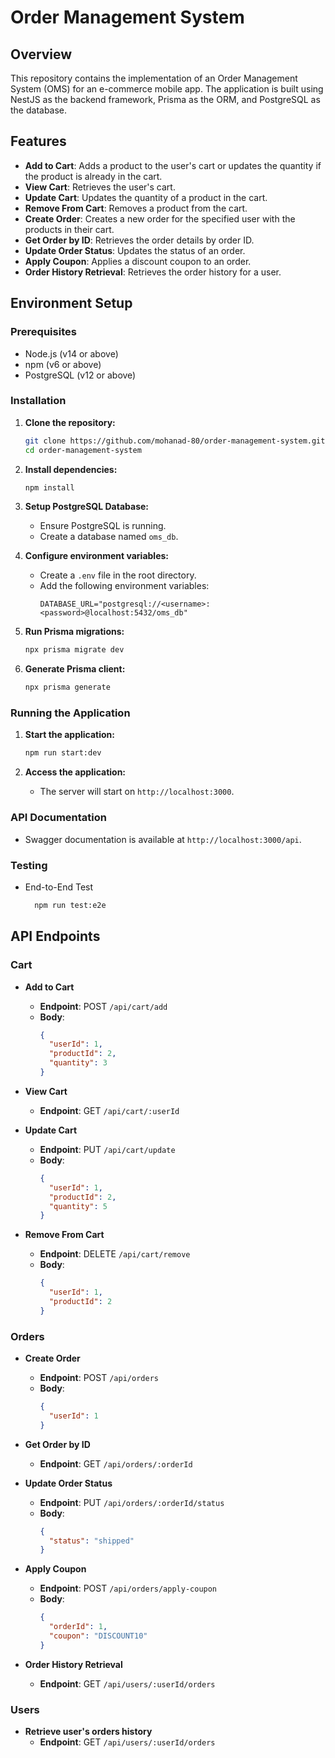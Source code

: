 # Order Management System

## Overview

This repository contains the implementation of an Order Management System (OMS) for an e-commerce mobile app. The application is built using NestJS as the backend framework, Prisma as the ORM, and PostgreSQL as the database.

## Features

- **Add to Cart**: Adds a product to the user's cart or updates the quantity if the product is already in the cart.
- **View Cart**: Retrieves the user's cart.
- **Update Cart**: Updates the quantity of a product in the cart.
- **Remove From Cart**: Removes a product from the cart.
- **Create Order**: Creates a new order for the specified user with the products in their cart.
- **Get Order by ID**: Retrieves the order details by order ID.
- **Update Order Status**: Updates the status of an order.
- **Apply Coupon**: Applies a discount coupon to an order.
- **Order History Retrieval**: Retrieves the order history for a user.

## Environment Setup

### Prerequisites

- Node.js (v14 or above)
- npm (v6 or above)
- PostgreSQL (v12 or above)

### Installation

1. **Clone the repository:**
   ```sh
   git clone https://github.com/mohanad-80/order-management-system.git
   cd order-management-system
   ```

2. **Install dependencies:**
   ```sh
   npm install
   ```

3. **Setup PostgreSQL Database:**
   - Ensure PostgreSQL is running.
   - Create a database named `oms_db`.

4. **Configure environment variables:**
   - Create a `.env` file in the root directory.
   - Add the following environment variables:
     ```
     DATABASE_URL="postgresql://<username>:<password>@localhost:5432/oms_db"
     ```

5. **Run Prisma migrations:**
   ```sh
   npx prisma migrate dev
   ```

6. **Generate Prisma client:**
   ```sh
   npx prisma generate
   ```

### Running the Application

1. **Start the application:**
   ```sh
   npm run start:dev
   ```

2. **Access the application:**
   - The server will start on `http://localhost:3000`.

### API Documentation

- Swagger documentation is available at `http://localhost:3000/api`.

### Testing

  - End-to-End Test
  
    ```sh
      npm run test:e2e
    ```

## API Endpoints

### Cart

- **Add to Cart**
  - **Endpoint**: POST `/api/cart/add`
  - **Body**:
    ```json
    {
      "userId": 1,
      "productId": 2,
      "quantity": 3
    }
    ```

- **View Cart**
  - **Endpoint**: GET `/api/cart/:userId`

- **Update Cart**
  - **Endpoint**: PUT `/api/cart/update`
  - **Body**:
    ```json
    {
      "userId": 1,
      "productId": 2,
      "quantity": 5
    }
    ```

- **Remove From Cart**
  - **Endpoint**: DELETE `/api/cart/remove`
  - **Body**:
    ```json
    {
      "userId": 1,
      "productId": 2
    }
    ```

### Orders

- **Create Order**
  - **Endpoint**: POST `/api/orders`
  - **Body**:
    ```json
    {
      "userId": 1
    }
    ```

- **Get Order by ID**
  - **Endpoint**: GET `/api/orders/:orderId`

- **Update Order Status**
  - **Endpoint**: PUT `/api/orders/:orderId/status`
  - **Body**:
    ```json
    {
      "status": "shipped"
    }
    ```

- **Apply Coupon**
  - **Endpoint**: POST `/api/orders/apply-coupon`
  - **Body**:
    ```json
    {
      "orderId": 1,
      "coupon": "DISCOUNT10"
    }
    ```

- **Order History Retrieval**
  - **Endpoint**: GET `/api/users/:userId/orders`

### Users

- **Retrieve user's orders history**
  - **Endpoint**: GET `/api/users/:userId/orders`